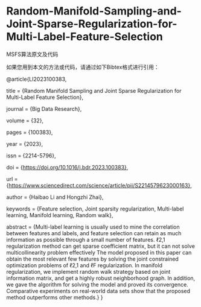 # Random-Manifold-Sampling-and-Joint-Sparse-Regularization-for-Multi-Label-Feature-Selection


MSFS算法原文及代码


如果您用到本文的方法或代码，请通过如下Bibtex格式进行引用：


@article{LI2023100383,

title = {Random Manifold Sampling and Joint Sparse Regularization for Multi-Label Feature Selection},

journal = {Big Data Research},

volume = {32},

pages = {100383},

year = {2023},

issn = {2214-5796},

doi = {https://doi.org/10.1016/j.bdr.2023.100383},

url = {https://www.sciencedirect.com/science/article/pii/S2214579623000163},

author = {Haibao Li and Hongzhi Zhai},

keywords = {Feature selection, Joint sparsity regularization, Multi-label learning, Manifold learning, Random walk},

abstract = {Multi-label learning is usually used to mine the correlation between features and labels, and feature selection can retain as much information as possible through a small number of features. ℓ2,1 regularization method can get sparse coefficient matrix, but it can not solve multicollinearity problem effectively The model proposed in this paper can obtain the most relevant few features by solving the joint constrained optimization problems of ℓ2,1 and ℓF regularization. In manifold regularization, we implement random walk strategy based on joint information matrix, and get a highly robust neighborhood graph. In addition, we gave the algorithm for solving the model and proved its convergence. Comparative experiments on real-world data sets show that the proposed method outperforms other methods.}
}
